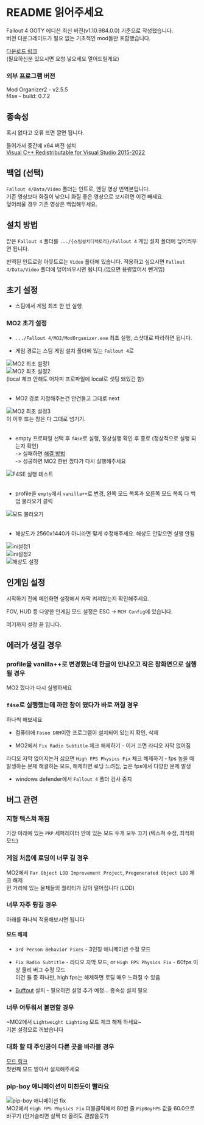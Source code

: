 # README 읽어주세요  
Fallout 4 GOTY 에디션 최신 버전(v1.10.984.0.0) 기준으로 작성했습니다.  
버전 다운그레이드가 필요 없는 기초적인 mod들만 포함했습니다.  

[다운로드 링크](https://drive.google.com/drive/folders/1M2BVgm2ltEnazZjBx_luif4oiNrieI35?usp=sharing)  
(필요하신분 있으시면 요청 넣으세요 열어드릴게요)  

### 외부 프로그램 버전  
Mod Organizer2 - v2.5.5  
f4se - build: 0.7.2  

## 종속성
혹시 없다고 오류 뜨면 깔면 됩니다.  

들어가서 중간에 x64 버전 설치  
[Visual C++ Redistributable for Visual Studio 2015-2022](https://learn.microsoft.com/en-us/cpp/windows/latest-supported-vc-redist?view=msvc-170)  

## 백업 (선택)  
`Fallout 4/Data/Video` 폴더는 인트로, 엔딩 영상 번역본입니다.  
기존 영상보다 화질이 낮으니 화질 좋은 영상으로 보시려면 이건 빼세요.  
덮어씌울 경우 기존 영상은 백업해두세요.  

## 설치 방법  
받은 `Fallout 4` 폴더를 `.../{스팀설치디렉토리}/Fallout 4` 게임 설치 폴더에 덮어씌우면 됩니다.  

번역된 인트로랑 아웃트로는 `Video` 폴더에 있습니다. 적용하고 싶으시면 `Fallout 4/Data/Video` 폴더에 덮어씌우시면 됩니다.(없으면 용량없어서 뺀거임)  

## 초기 설정  
- 스팀에서 게임 최초 한 번 실행  

### MO2 초기 설정  
- `.../Fallout 4/MO2/ModOrganizer.exe` 최초 실행, 스샷대로 따라하면 됩니다.  

- 게임 경로는 스팀 게임 설치 폴더에 있는 `Fallout 4`로  

![MO2 최초 설정1](./readmeimg/portable.png)  
![MO2 최초 설정2](./readmeimg/local-ini.png)  
(local 체크 안해도 어차피 프로파일에 local로 셋팅 돼있긴 함)  
<br>

- MO2 경로 지정해주는건 안건들고 그대로 next  

![MO2 최초 설정3](./readmeimg/MO2경로.png)  
이 이후 뜨는 창은 다 그대로 넘기기.  
<br>

- empty 프로파일 선택 후 `f4se`로 실행, 정상실행 확인 후 종료 (정상적으로 실행 되는지 확인)  
-> 실패하면 [해결 방법](#f4se로-실행했는데-까만-창이-떴다가-바로-꺼질-경우)  
-> 성공하면 MO2 한번 껐다가 다시 실행해주세요  

![F4SE 실행 테스트](./readmeimg/F4SE실행-테스트.png)  
<br>

- profile을 `empty`에서 `vanilla++`로 변경, 왼쪽 모드 목록과 오른쪽 모드 목록 다 백업 불러오기 클릭  

![모드 불러오기](./readmeimg/모드불러오기.png)  
<br>

- 해상도가 2560x1440가 아니라면 맞게 수정해주세요. 해상도 안맞으면 실행 안됨  

![ini설정1](./readmeimg/ini설정1.png)  
![ini설정2](./readmeimg/ini설정2-해상도,전체화면.png)  
![해상도 설정](./readmeimg/해상도설정.png)  

## 인게임 설정  
시작하기 전에 메인화면 설정에서 자막 켜져있는지 확인해주세요.  

FOV, HUD 등 다양한 인게임 모드 설정은 ESC -> `MCM Config`에 있습니다.  

여기까지 설정 끝 입니다.  


## 에러가 생길 경우  
### profile을 vanilla++로 변경했는데 한글이 안나오고 작은 창화면으로 실행될 경우  
MO2 껐다가 다시 실행하세요  

### `f4se`로 실행했는데 까만 창이 떴다가 바로 꺼질 경우  
하나씩 해보세요  

- 컴퓨터에 `Fasoo DRM`이란 프로그램이 설치되어 있는지 확인, 삭제  

- MO2에서 `Fix Radio Subtitle` 체크 해제하기 - 이거 끄면 라디오 자막 없어짐  

라디오 자막 없어지는거 싫으면 `High FPS Physics Fix` 체크 해제하기 - fps 높을 때 발생하는 문제 해결하는 모드, 해제하면 로딩 느려짐, 높은 fps에서 다양한 문제 발생  

- windows defender에서 `Fallout 4` 폴더 검사 중지  

## 버그 관련  
### 지형 텍스쳐 깨짐  
가장 아래에 있는 `PRP` 세퍼레이터 안에 있는 모드 두개 모두 끄기 (텍스쳐 수정, 최적화 모드)  

### 게임 처음에 로딩이 너무 길 경우  
MO2에서 `Far Object LOD Improvement Project`, `Pregenerated Object LOD` 체크 해제  
먼 거리에 있는 물체들의 퀄리티가 많이 떨어집니다 (LOD)  

### 너무 자주 튕길 경우  
아래를 하나씩 적용해보시면 됩니다  

#### 모드 해제  
- `3rd Person Behavior Fixes` - 3인칭 애니메이션 수정 모드  

- `Fix Radio Subtitle` - 라디오 자막 모드, or `High FPS Physics Fix` - 60fps 이상 물리 버그 수정 모드  
이건 둘 중 하나만, high fps는 해제하면 로딩 매우 느려질 수 있음  

- [Buffout](https://www.nexusmods.com/fallout4/mods/64880?tab=description) 설치 - 필요하면 설명 추가 예정... 종속성 설치 필요  

### 너무 어두워서 불편할 경우  
~MO2에서 `Lightweight Lighting` 모드 체크 해제 하세요~  
기본 설정으로 꺼놨습니다  

### 대화 할 때 주인공이 다른 곳을 바라볼 경우  
[모드 링크](https://www.nexusmods.com/fallout4/mods/73722?tab=files)  
첫번째 모드 받아서 설치해주세요  

### pip-boy 애니메이션이 미친듯이 빨라요  
![pip-boy 애니메이션 fix](./readmeimg/pip-boy애니메이션fix.png)  
MO2에서 `High FPS Physics Fix` 더블클릭해서 80번 줄  `PipBoyFPS` 값을 60.0으로 바꾸기 (안거슬리면 살짝 더 올려도 괜찮을듯?)  

